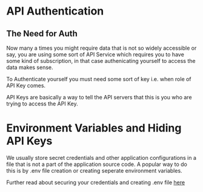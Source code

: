 # API Authentication 

## The Need for Auth

Now many a times you might require data that is not so widely accessible or say,
you are using some sort of API Service which requires you to have some kind of subscription,
in that case authenicating yourself to access the data makes sense.

To Authenticate yourself you must need some sort of key i.e. when role of API Key comes.

API Keys are basically a way to tell the API servers that this is you who are trying to access the API Key.

# Environment Variables and Hiding API Keys 

We usually store secret credentials and other application configurations in a file that is not a part of 
the application source code. A popular way to do this is by .env file creation or creating seperate environment variables.

Further read about securing your credentials and creating .env file [here](https://www.baeldung.com/linux/environment-variables-file)